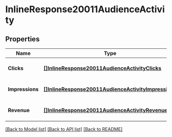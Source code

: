 # InlineResponse20011AudienceActivity

## Properties
Name | Type | Description | Notes
------------ | ------------- | ------------- | -------------
**Clicks** | [**[]InlineResponse20011AudienceActivityClicks**](inline_response_200_11_audience_activity_clicks.md) |  | [optional] [default to null]
**Impressions** | [**[]InlineResponse20011AudienceActivityImpressions**](inline_response_200_11_audience_activity_impressions.md) |  | [optional] [default to null]
**Revenue** | [**[]InlineResponse20011AudienceActivityRevenue**](inline_response_200_11_audience_activity_revenue.md) |  | [optional] [default to null]

[[Back to Model list]](../README.md#documentation-for-models) [[Back to API list]](../README.md#documentation-for-api-endpoints) [[Back to README]](../README.md)


